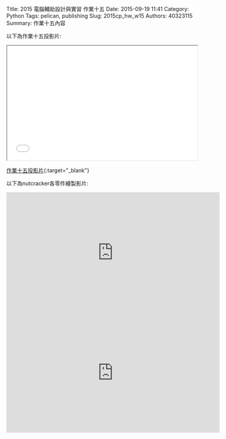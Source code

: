 Title: 2015 電腦輔助設計與實習 作業十五
Date: 2015-09-19 11:41
Category: Python
Tags: pelican, publishing
Slug: 2015cp_hw_w15
Authors: 40323115
Summary: 作業十五內容

以下為作業十五投影片:

<iframe src="40323115_cp_w15.html" width="500" height="300"></iframe>

[作業十五投影片](40323115_cp_w15.html){:target="_blank"}

以下為nutcracker各零件繪製影片:
<iframe width="560" height="315" src="https://www.youtube.com/embed/5ouHzG6ZUuc" frameborder="0" allowfullscreen></iframe>
<iframe width="560" height="315" src="https://www.youtube.com/embed/Z6IChbraA_o" frameborder="0" allowfullscreen></iframe>
